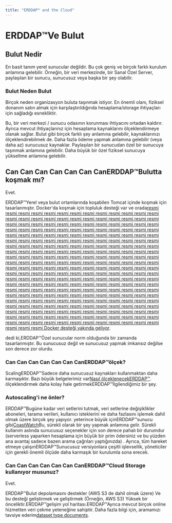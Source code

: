 ```yaml
---
title: "ERDDAP™ and the Cloud"
---
```

# ERDDAP™Ve Bulut

## Bulut Nedir

En basit tanım yerel sunucular değildir. Bu çok geniş ve birçok farklı kurulum anlamına gelebilir. Örneğin, bir veri merkezinde, bir Sanal Özel Server, paylaşılan bir sunucu, sunucusuz veya başka bir şey olabilir.

### Bulut Neden Bulut

Birçok neden organizasyon buluta taşınmak istiyor. En önemli olanı, fiziksel donanım satın almak için karşılaştırıldığında hesaplama/storage ihtiyaçları için sağladığı esnekliktir.

Bu, bir veri merkezi / sunucu odasının korunması ihtiyacını ortadan kaldırır. Ayrıca mevcut ihtiyaçlarınız için hesaplama kaynaklarını ölçeklendirmeye olanak sağlar. Bulut gibi birçok farklı şey anlamına gelebilir, kaynaklarınızı ölçeklendirebilmek de. Daha fazla ödeme yapmak anlamına gelebilir (veya daha az) sunucusuz kaynaklar. Paylaşılan bir sunucudan özel bir sunucuya taşınmak anlamına gelebilir. Daha büyük bir özel fiziksel sunucuya yükseltme anlamına gelebilir.

## Can Can Can Can Can Can CanERDDAP™Bulutta koşmak mı?

Evet.

ERDDAP™Yerel veya bulut ortamlarında koşabilen Tomcat içinde koşmak için tasarlanmıştır. Docker'da koşmak için topluluk desteği var ve orada[resmi resmi resmi resmi resmi resmi resmi resmi resmi resmi resmi resmi resmi resmi resmi resmi resmi resmi resmi resmi resmi resmi resmi resmi resmi resmi resmi resmi resmi resmi resmi resmi resmi resmi resmi resmi resmi resmi resmi resmi resmi resmi resmi resmi resmi resmi resmi resmi resmi resmi resmi resmi resmi resmi resmi resmi resmi resmi resmi resmi resmi resmi resmi resmi resmi resmi resmi resmi resmi resmi resmi resmi resmi resmi resmi resmi resmi resmi resmi resmi resmi resmi resmi resmi resmi resmi resmi resmi resmi resmi resmi resmi resmi resmi resmi resmi resmi resmi resmi resmi resmi resmi resmi resmi resmi resmi resmi resmi resmi resmi resmi resmi resmi resmi resmi resmi resmi resmi resmi resmi resmi resmi resmi resmi resmi resmi resmi resmi resmi resmi resmi resmi resmi resmi resmi resmi resmi resmi resmi resmi resmi resmi resmi resmi resmi resmi resmi resmi resmi resmi resmi resmi resmi resmi resmi resmi resmi resmi resmi resmi resmi resmi resmi resmi resmi resmi resmi resmi resmi resmi resmi resmi resmi resmi resmi resmi resmi resmi resmi resmi resmi resmi resmi resmi resmi resmi resmi resmi resmi resmi resmi resmi resmi resmi resmi resmi resmi resmi resmi resmi resmi resmi resmi resmi resmi resmi resmi resmi resmi resmi resmi resmi resmi resmi resmi resmi resmi resmi resmi resmi resmi resmi resmi resmi resmi resmi resmi resmi resmi resmi resmi resmi resmi resmi resmi resmi resmi resmi resmi resmi resmi resmi resmi resmi resmi resmi resmi resmi resmi resmi resmi resmi resmi resmi resmi resmi Docker desteği yakında geliyor](https://github.com/ERDDAP/erddap/blob/main/DOCKER.md).

dedi ki,ERDDAP™Özel sunucular norm olduğunda bir zamanda tasarlanmıştır. Bu sunucusuz değil ve sunucusuz yapmak imkansız değilse son derece zor olurdu.

### Can Can Can Can Can Can CanERDDAP™ölçek?

ScalingERDDAP™Sadece daha sunucusuz kaynakları kullanmaktan daha karmaşıktır. Bazı büyük belgelerimiz var[Nasıl ölçeklenecekERDDAP™](https://erddap.github.io/docs/server-admin/scaling). ölçeklendirmek daha kolay hale getirmekERDDAP™İlgilendiğimiz bir şey.

### Autoscaling'i ne önler?

ERDDAP™Bugüne kadar veri setlerini tutmak, veri setlerine değişiklikler aboneleri, tarama verileri, kullanıcı isteklerini ve daha fazlasını işlemek dahil olmak üzere birçok şey yapıyor. yeterince büyük içinERDDAP™sunucu gibi[CoastWatch](https://coastwatch.pfeg.noaa.gov/erddap/index.html)Bu, sürekli olarak bir şey yapmak anlamına gelir. Sürekli kullanım aslında sunucusuz seçenekler için son derece pahalı bir durumdur (serverless yaparken hesaplama için büyük bir prim ödersiniz ve bu yüzden ana avantaj sadece bazen arama çağrıları yaptığınızda) . Ayrıca, tüm hareket etmeye çalışınERDDAP™Sunucusuz versiyonlara çeşitli işlevsellik, yöneticiler için gerekli önemli ölçüde daha karmaşık bir kurulumla sona erecek.

### Can Can Can Can Can Can CanERDDAP™Cloud Storage kullanıyor musunuz?

Evet.

ERDDAP™Bulut depolamasını destekler (AWS S3 de dahil olmak üzere) Ve bu desteği geliştirmek ve geliştirmek (Örneğin, AWS S3) Yüksek bir önceliktir.ERDDAP™gelişim yol haritası.ERDDAP™Ayrıca mevcut birçok online hizmetten veri çekme yeteneğine sahiptir. Daha fazla bilgi için, aramamızı tavsiye ederim[dataset type documents](https://erddap.github.io/docs/server-admin/datasets#detailed-descriptions-of-dataset-types).
